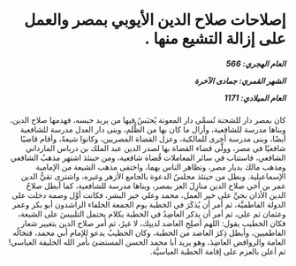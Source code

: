 <h1 dir="rtl">إصلاحات صلاح الدين الأيوبي بمصر والعمل على إزالة التشيع منها .</h1>

<h5 dir="rtl">العام الهجري:  566

الشهر القمري: جمادى الآخرة

العام الميلادي: 1171</h5>

<p dir="rtl">كان بمصر دار للشحنة تُسمَّى دار المعونة يُحبَسُ فيها من يريد حبسه، فهدمها صلاح الدين، وبناها مدرسة للشافعية، وأزال ما كان بها من الظُّلم، وبنى دار العدل مدرسة للشافعية أيضًا، وبنى مدرسة أخرى للمالكية، وعزل القضاة المصريين، وكانوا شيعةً، وأقام قاضيًا شافعيًا في مصر، وولَّى قضاء القضاة بها لصدر الدين عبد الملك بن درباس المارداني الشافعي، فاستناب في سائر المعاملات قُضاة شافعية، ومن حينئذ اشتهر مذهبُ الشافعي ومذهب مالك بديار مصر، وتظاهر الناس بهما، واختفى مذهب الشيعة من الإمامية الإسماعيلية. وبطل من حينئذ مجلسُ الدعوة بالجامع الأزهر وغيره، واشترى تقيُّ الدين عمر بن أخي صلاح الدين منازِلَ العز بمصر، وبناها مدرسة للشافعية، كما أبطل صلاحُ الدين الأذان بحيَّ على خير العمل، محمد وعلي خير البشر، فكانت أوَّل وصمة دخلت على الدولة الفاطميَّة، ثم أمر أن يُذكَرَ في الخطبة يوم الجمعة الخلفاء الراشدون أبو بكر وعمر وعثمان ثم علي، ثم أمر أن يذكر العاضِدُ في الخطبة بكلام يحتمل التلبيسَ على الشيعة، فكان الخطيب يقول: اللهم أصلِحِ العاضد لدينِك، لا غيرُ، ثم أمر صلاح الدين بتغيير شعار الفاطميين، وأبطل ذِكرَ العاضد من الخطبة، وكان الخطيبُ يدعو للإمام أبي محمد، فتخالُه العامة والروافض العاضِدَ، وهو يريد أبا محمد الحسن المستضئ بأمر الله الخليفة العباسي! ثم أعلن بالعزم على إقامة الخطبة العباسيَّة.</p></br>
